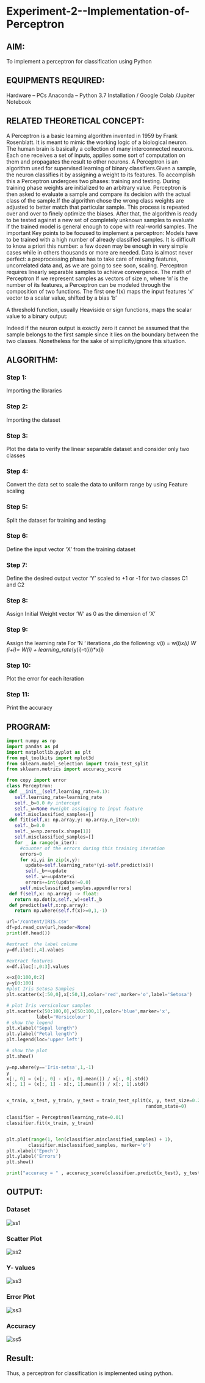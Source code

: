 # Experiment-2--Implementation-of-Perceptron
## AIM:

To implement a perceptron for classification using Python

## EQUIPMENTS REQUIRED:
Hardware – PCs
Anaconda – Python 3.7 Installation / Google Colab /Jupiter Notebook

## RELATED THEORETICAL CONCEPT:
A Perceptron is a basic learning algorithm invented in 1959 by Frank Rosenblatt. It is meant to mimic the working logic of a biological neuron. The human brain is basically a collection of many interconnected neurons. Each one receives a set of inputs, applies some sort of computation on them and propagates the result to other neurons.
A Perceptron is an algorithm used for supervised learning of binary classifiers.Given a sample, the neuron classifies it by assigning a weight to its features. To accomplish this a Perceptron undergoes two phases: training and testing. During training phase weights are initialized to an arbitrary value. Perceptron is then asked to evaluate a sample and compare its decision with the actual class of the sample.If the algorithm chose the wrong class weights are adjusted to better match that particular sample. This process is repeated over and over to finely optimize the biases. After that, the algorithm is ready to be tested against a new set of completely unknown samples to evaluate if the trained model is general enough to cope with real-world samples.
The important Key points to be focused to implement a perceptron:
Models have to be trained with a high number of already classified samples. It is difficult to know a priori this number: a few dozen may be enough in very simple cases while in others thousands or more are needed.
Data is almost never perfect: a preprocessing phase has to take care of missing features, uncorrelated data and, as we are going to see soon, scaling.
Perceptron requires linearly separable samples to achieve convergence.
The math of Perceptron
If we represent samples as vectors of size n, where ‘n’ is the number of its features, a Perceptron can be modeled through the composition of two functions. The first one 
f(x) maps the input features  ‘x’  vector to a scalar value, shifted by a bias ‘b’

A threshold function, usually Heaviside or sign functions, maps the scalar value to a binary output:

Indeed if the neuron output is exactly zero it cannot be assumed that the sample belongs to the first sample since it lies on the boundary between the two classes. Nonetheless for the sake of simplicity,ignore this situation.


## ALGORITHM:
### Step 1:
Importing the libraries
### Step 2:
Importing the dataset
### Step 3:
Plot the data to verify the linear separable dataset and consider only two classes
### Step 4:
Convert the data set to scale the data to uniform range by using Feature scaling
### Step 5:
Split the dataset for training and testing
### Step 6:
Define the input vector ‘X’ from the training dataset
### Step 7:
Define the desired output vector ‘Y’ scaled to +1 or -1 for two classes C1 and C2
### Step 8:
Assign Initial Weight vector ‘W’ as 0 as the dimension of ‘X’
### Step 9:
Assign the learning rate
For ‘N ‘ iterations ,do the following:
        v(i) = w(i)*x(i)
        W (i+i)= W(i) + learning_rate*(y(i)-t(i))*x(i)
### Step 10:
Plot the error for each iteration 
### Step 11:
Print the accuracy

## PROGRAM:
 ```py
 import numpy as np
import pandas as pd 
import matplotlib.pyplot as plt
from mpl_toolkits import mplot3d
from sklearn.model_selection import train_test_split
from sklearn.metrics import accuracy_score

from copy import error
class Perceptron:
  def __init__(self,learning_rate=0.1):
    self.learning_rate=learning_rate
    self._b=0.0 #y intercept
    self._w=None #weight assinging to input feature 
    self.misclassified_samples=[]
  def fit(self,x: np.array,y: np.array,n_iter=10):
    self._b=0.0
    self._w=np.zeros(x.shape[1])
    self.misclassified_samples=[]
    for _ in range(n_iter):
      #counter of the errors during this training iteration
      errors=0
      for xi,yi in zip(x,y):
        update=self.learning_rate*(yi-self.predict(xi))
        self._b+=update
        self._w+=update*xi
        errors+=int(update!=0.0)
      self.misclassified_samples.append(errors)
  def f(self,x: np.array) -> float:
    return np.dot(x,self._w)+self._b
  def predict(self,x:np.array):
    return np.where(self.f(x)>=0,1,-1)

url='/content/IRIS.csv'
df=pd.read_csv(url,header=None)
print(df.head())

#extract  the label colume
y=df.iloc[:,4].values

#extract features
x=df.iloc[:,0:3].values

x=x[0:100,0:2]
y=y[0:100]
#plot Iris Setosa Samples
plt.scatter(x[:50,0],x[:50,1],color='red',marker='o',label='Setosa')

# plot Iris versicolour samples
plt.scatter(x[50:100,0],x[50:100,1],color='blue',marker='x',
            label='Versicolour')
# show the legend
plt.xlabel("Sepal length")
plt.ylabel("Petal length")
plt.legend(loc='upper left')

# show the plot
plt.show()

y=np.where(y=='Iris-setsa',1,-1)
y
x[:, 0] = (x[:, 0] - x[:, 0].mean()) / x[:, 0].std()
x[:, 1] = (x[:, 1] - x[:, 1].mean()) / x[:, 1].std()


x_train, x_test, y_train, y_test = train_test_split(x, y, test_size=0.25,
                                                    random_state=0)

classifier = Perceptron(learning_rate=0.01)
classifier.fit(x_train, y_train)


plt.plot(range(1, len(classifier.misclassified_samples) + 1),
         classifier.misclassified_samples, marker='o')
plt.xlabel('Epoch')
plt.ylabel('Errors')
plt.show()

print("accuracy = " , accuracy_score(classifier.predict(x_test), y_test)*100)
```

## OUTPUT:

### Dataset
![ss1](./ss1.png)

### Scatter Plot
![ss2](./ss2.png)

### Y- values
![ss3](./ss3.png)

### Error Plot
![ss3](./ss4.png)

### Accuracy
![ss5](./ss5.png)

## Result:
Thus, a perceptron for classification is implemented using python.